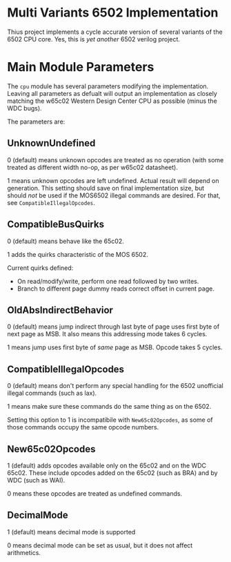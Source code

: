 # Multi Variants 6502 Implementation

Thius project implements a cycle accurate version of several variants of the 6502 CPU core. Yes, this is _yet another_ 6502 verilog project.

# Main Module Parameters

The `cpu` module has several parameters modifying the implementation. Leaving all parameters as defualt will output an implementation as closely matching the w65c02 Western Design Center CPU as possible (minus the WDC bugs).

The parameters are:

## UnknownUndefined
0 (default) means unknown opcodes are treated as no operation (with some treated as different width no-op, as per w65c02 datasheet).

1 means unknown opcodes are left undefined. Actual result will depend on generation. This setting should save on final implementation size, but should _not_ be used
if the MOS6502 illegal commands are desired. For that, see `CompatibleIllegalOpcodes`.

## CompatibleBusQuirks
0 (default) means behave like the 65c02.

1 adds the quirks characteristic of the MOS 6502.

Current quirks defined:
* On read/modify/write, perform one read followed by two writes.
* Branch to different page dummy reads correct offset in current page.

## OldAbsIndirectBehavior
0 (default) means jump indirect through last byte of page uses first byte of next page as MSB. It also means this addressing mode takes 6 cycles.

1 means jump uses first byte of _same_ page as MSB. Opcode takes 5 cycles.

## CompatibleIllegalOpcodes
0 (default) means don't perform any special handling for the 6502 unofficial illegal commands (such as lax).

1 means make sure these commands do the same thing as on the 6502.

Setting this option to 1 is incompatibile with `New65c02Opcodes`, as some of those commands occupy the same opcode numbers.

## New65c02Opcodes
1 (default) adds opcodes available only on the 65c02 and on the WDC 65c02. These include opcodes added on the 65c02 (such as BRA) and by WDC (such as WAI).

0 means these opcodes are treated as undefined commands.

## DecimalMode
1 (default) means decimal mode is supported

0 means decimal mode can be set as usual, but it does not affect arithmetics.

